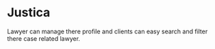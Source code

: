 # Justica
Lawyer can manage there profile and clients can easy search and filter there case related lawyer. 
